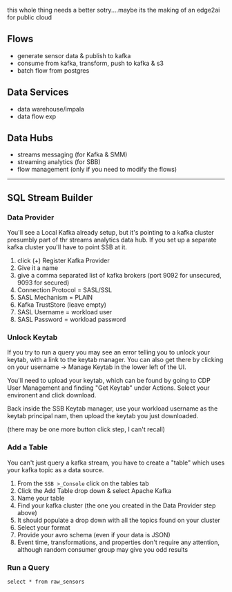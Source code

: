 this whole thing needs a better sotry....maybe its the making of an edge2ai for public cloud


## Flows

* generate sensor data & publish to kafka
* consume from kafka, transform, push to kafka & s3
* batch flow from postgres


## Data Services

* data warehouse/impala
* data flow exp


## Data Hubs

* streams messaging (for Kafka & SMM)
* streaming analytics (for SBB)
* flow management (only if you need to modify the flows)


---

## SQL Stream Builder

### Data Provider

You'll see a Local Kafka already setup, but it's pointing to a kafka cluster presumbly part of thr streams analytics data hub.  If you set up a separate kafka cluster you'll have to point SSB at it.

1. click (+) Register Kafka Provider
2. Give it a name
3. give a comma separated list of kafka brokers (port 9092 for unsecured, 9093 for secured)
4. Connection Protocol = SASL/SSL
5. SASL Mechanism = PLAIN
6. Kafka TrustStore (leave empty)
7. SASL Username = workload user
8. SASL Password = workload password


### Unlock Keytab

If you try to run a query you may see an error telling you to unlock your keytab, with a link to the keytab manager.  You can also get there by clicking on your username -> Manage Keytab in the lower left of the UI.

You'll need to upload your keytab, which can be found by going to CDP User Management and finding "Get Keytab" under Actions.   Select your environent and click download.

Back inside the SSB Keytab manager, use your workload username as the keytab principal nam, then upload the keytab you just downloaded.  

(there may be one more button click step, I can't recall)


### Add a Table

You can't just query a kafka stream, you have to create a "table" which uses your kafka topic as a data source.

1.  From the `SSB >_Console` click on the tables tab
2.  Click the Add Table drop down & select Apache Kafka
3.  Name your table
4.  Find your kafka cluster (the one you created in the Data Provider step above)
5.  It should populate a drop down with all the topics found on your cluster
6.  Select your format 
7.  Provide your avro schema (even if your data is JSON)
8.  Event time, transformations, and properties don't require any attention, although random consumer group may give you odd results


### Run a Query

```
select * from raw_sensors
```

